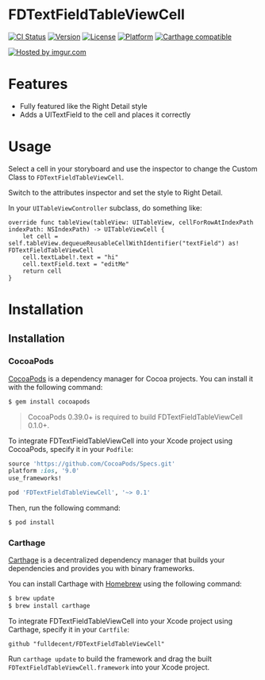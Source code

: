 FDTextFieldTableViewCell
================

[![CI Status](http://img.shields.io/travis/fulldecent/FDTextFieldTableViewCell.svg?style=flat)](https://travis-ci.org/fulldecent/FDTextFieldTableViewCell)
[![Version](https://img.shields.io/cocoapods/v/FDTextFieldTableViewCell.svg?style=flat)](http://cocoadocs.org/docsets/FDTextFieldTableViewCell)
[![License](https://img.shields.io/cocoapods/l/FDTextFieldTableViewCell.svg?style=flat)](http://cocoadocs.org/docsets/FDTextFieldTableViewCell)
[![Platform](https://img.shields.io/cocoapods/p/FDTextFieldTableViewCell.svg?style=flat)](http://cocoadocs.org/docsets/FDTextFieldTableViewCell)
[![Carthage compatible](https://img.shields.io/badge/Carthage-compatible-4BC51D.svg?style=flat)](https://github.com/Carthage/Carthage)

<a href="http://i.imgur.com/oXMLOrk.png"><img src="http://i.imgur.com/oXMLOrk.png" title="Hosted by imgur.com" /></a>


Features
========

 * Fully featured like the Right Detail style
 * Adds a UITextField to the cell and places it correctly


Usage
=====

Select a cell in your storyboard and use the inspector to change the Custom Class to `FDTextFieldTableViewCell`.

Switch to the attributes inspector and set the style to Right Detail.

In your `UITableViewController` subclass, do something like:

    override func tableView(tableView: UITableView, cellForRowAtIndexPath indexPath: NSIndexPath) -> UITableViewCell {
        let cell = self.tableView.dequeueReusableCellWithIdentifier("textField") as! FDTextFieldTableViewCell
        cell.textLabel!.text = "hi"
        cell.textField.text = "editMe"
        return cell
    }


Installation
============

## Installation

### CocoaPods

[CocoaPods](http://cocoapods.org) is a dependency manager for Cocoa projects. You can install it with the following command:

```bash
$ gem install cocoapods
```

> CocoaPods 0.39.0+ is required to build FDTextFieldTableViewCell 0.1.0+.

To integrate FDTextFieldTableViewCell into your Xcode project using CocoaPods, specify it in your `Podfile`:

```ruby
source 'https://github.com/CocoaPods/Specs.git'
platform :ios, '9.0'
use_frameworks!

pod 'FDTextFieldTableViewCell', '~> 0.1'
```

Then, run the following command:

```bash
$ pod install
```

### Carthage

[Carthage](https://github.com/Carthage/Carthage) is a decentralized dependency manager that builds your dependencies and provides you with binary frameworks.

You can install Carthage with [Homebrew](http://brew.sh/) using the following command:

```bash
$ brew update
$ brew install carthage
```

To integrate FDTextFieldTableViewCell into your Xcode project using Carthage, specify it in your `Cartfile`:

```ogdl
github "fulldecent/FDTextFieldTableViewCell"
```

Run `carthage update` to build the framework and drag the built `FDTextFieldTableViewCell.framework` into your Xcode project.
